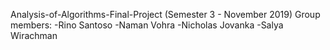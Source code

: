 Analysis-of-Algorithms-Final-Project (Semester 3 - November 2019)
Group members:
-Rino Santoso
-Naman Vohra
-Nicholas Jovanka
-Salya Wirachman
